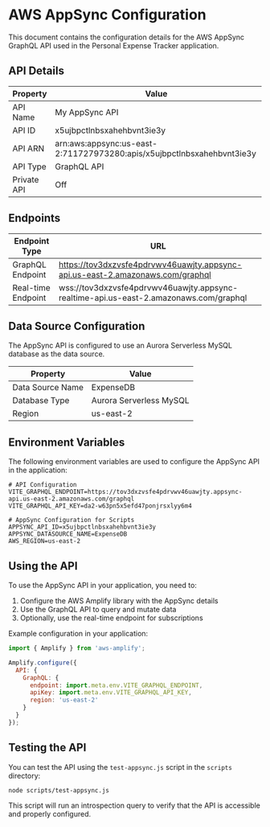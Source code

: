 # AWS AppSync Configuration

This document contains the configuration details for the AWS AppSync GraphQL API used in the Personal Expense Tracker application.

## API Details

| Property | Value |
|----------|-------|
| API Name | My AppSync API |
| API ID | x5ujbpctlnbsxahehbvnt3ie3y |
| API ARN | arn:aws:appsync:us-east-2:711727973280:apis/x5ujbpctlnbsxahehbvnt3ie3y |
| API Type | GraphQL API |
| Private API | Off |

## Endpoints

| Endpoint Type | URL |
|---------------|-----|
| GraphQL Endpoint | https://tov3dxzvsfe4pdrvwv46uawjty.appsync-api.us-east-2.amazonaws.com/graphql |
| Real-time Endpoint | wss://tov3dxzvsfe4pdrvwv46uawjty.appsync-realtime-api.us-east-2.amazonaws.com/graphql |

## Data Source Configuration

The AppSync API is configured to use an Aurora Serverless MySQL database as the data source.

| Property | Value |
|----------|-------|
| Data Source Name | ExpenseDB |
| Database Type | Aurora Serverless MySQL |
| Region | us-east-2 |

## Environment Variables

The following environment variables are used to configure the AppSync API in the application:

```
# API Configuration
VITE_GRAPHQL_ENDPOINT=https://tov3dxzvsfe4pdrvwv46uawjty.appsync-api.us-east-2.amazonaws.com/graphql
VITE_GRAPHQL_API_KEY=da2-w63pn5x5efd47ponjrsxlyy6m4

# AppSync Configuration for Scripts
APPSYNC_API_ID=x5ujbpctlnbsxahehbvnt3ie3y
APPSYNC_DATASOURCE_NAME=ExpenseDB
AWS_REGION=us-east-2
```

## Using the API

To use the AppSync API in your application, you need to:

1. Configure the AWS Amplify library with the AppSync details
2. Use the GraphQL API to query and mutate data
3. Optionally, use the real-time endpoint for subscriptions

Example configuration in your application:

```javascript
import { Amplify } from 'aws-amplify';

Amplify.configure({
  API: {
    GraphQL: {
      endpoint: import.meta.env.VITE_GRAPHQL_ENDPOINT,
      apiKey: import.meta.env.VITE_GRAPHQL_API_KEY,
      region: 'us-east-2'
    }
  }
});
```

## Testing the API

You can test the API using the `test-appsync.js` script in the `scripts` directory:

```bash
node scripts/test-appsync.js
```

This script will run an introspection query to verify that the API is accessible and properly configured. 